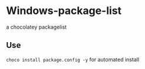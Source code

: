 # Windows-package-list
a chocolatey packagelist
## Use
```choco install package.config -y``` 
for automated install 
